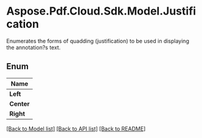 # Aspose.Pdf.Cloud.Sdk.Model.Justification
Enumerates the forms of quadding (justification) to be used in displaying the annotation?s text.

## Enum

| Name |
|------------|
|**Left**| 
|**Center**| 
|**Right**| 


[[Back to Model list]](../README.md#documentation-for-models) [[Back to API list]](../README.md#documentation-for-api-endpoints) [[Back to README]](../README.md)

